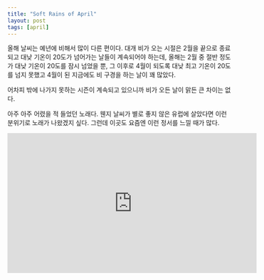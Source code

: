```yaml
---
title: "Soft Rains of April"
layout: post
tags: [april]
---
```


올해 날씨는 예년에 비해서 많이 다른 편이다. 대개 비가 오는 시절은 2월을 끝으로 종료되고 대낮 기온이 20도가 넘어가는 날들이 계속되어야 하는데, 올해는 2월 중 절반 정도가 대낮 기온이 20도를 잠시 넘었을 뿐, 그 이후로 4월이 되도록 대낮 최고 기온이 20도를 넘지 못했고 4월이 된 지금에도 비 구경을 하는 날이 꽤 많았다. 

어차피 밖에 나가지 못하는 시즌이 계속되고 있으니까 비가 오든 날이 맑든 큰 차이는 없다. 

아주 아주 어렸을 적 들었던 노래다. 웬지 날씨가 별로 좋지 않은 유럽에 살았다면 이런 분위기로 노래가 나왔겠지 싶다. 그런데 이곳도 요즘엔 이런 정서를 느낄 때가 많다.  

<iframe width="560" height="315" src="https://www.youtube.com/embed/ngd-wsBy6AM" frameborder="0" allow="accelerometer; autoplay; encrypted-media; gyroscope; picture-in-picture" allowfullscreen></iframe>